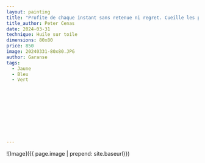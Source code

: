 ```yaml
---
layout: painting
title: "Profite de chaque instant sans retenue ni regret. Cueille les petits plaisirs parsemés sur ton chemin, car la vie est trop courte pour les laisser passer." 							 
title_author: Peter Cenas                                                 
date: 2024-03-31
technique: Huile sur toile 
dimensions: 80x80
price: 850
image: 20240331-80x80.JPG 
author: Garanse
tags:
  - Jaune
  - Bleu
  - Vert
  
  
  
  
  
  
  
  
  
  
---
```

![Image]({{ page.image | prepend: site.baseurl}})

